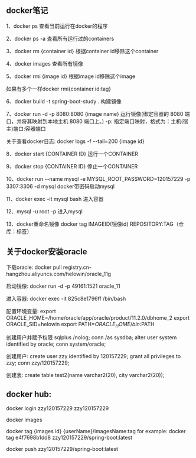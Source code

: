 ## docker笔记

1、docker ps 查看当前运行在docker的程序

2、docker ps -a 查看所有运行过的containers

3、docker rm {container id} 根据container id移除这个container

4、docker images 查看所有镜像

5、docker rmi {image id} 根据image id移除这个image

如果有多个一样docker rmi{container id:tag}

6、docker build -t spring-boot-study . 构建镜像

7、docker run -d -p 8080:8080 {image name} 运行镜像(绑定容器的 8080 端口，并将其映射到本地主机 8080 端口上。)
  -p: 指定端口映射，格式为：主机(宿主)端口:容器端口
  
关于查看docker日志:
docker logs -f --tail=200 {image id}

8、docker start {CONTAINER ID} 运行一个CONTAINER

9、docker stop {CONTAINER ID} 停止一个CONTAINER

10、docker run --name mysql -e MYSQL_ROOT_PASSWORD=120157229 -p 3307:3306 -d mysql docker带密码启动mysql

11、docker exec -it mysql bash 进入容器

12、mysql -u root -p 进入mysql

13、docker重命名镜像
docker tag IMAGEID(镜像id) REPOSITORY:TAG（仓库：标签）

## 关于docker安装oracle

下载oracle:
docker pull registry.cn-hangzhou.aliyuncs.com/helowin/oracle_11g

启动镜像:
docker run -d -p 49161:1521 oracle_11

进入容器:
docker exec -it 825c8e1796ff /bin/bash

配置环境变量:
export ORACLE_HOME=/home/oracle/app/oracle/product/11.2.0/dbhome_2
export ORACLE_SID=helowin
export PATH=$ORACLE_HOME/bin:$PATH

创建用户并赋予权限
sqlplus /nolog;
conn /as sysdba;
alter user system identified by oracle;
conn system/oracle;

创建用户:
create user zzy identified by 120157229;
grant all privileges to zzy;
conn zzy/120157229;

创建表:
create table test2(name varchar2(20), city varchar2(20));

## docker hub:

docker login
zzy120157229
zzy120157229

docker images

docker tag {images id} {userName}/imagesName:tag
for example: docker tag e4f7698b1dd8 zzy120157229/spring-boot:latest

docker push zzy120157229/spring-boot:latest